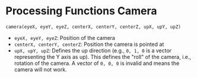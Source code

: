 # Processing Functions Camera

```
camera(eyeX, eyeY, eyeZ, centerX, centerY, centerZ, upX, upY, upZ)
```

- `eyeX, eyeY, eyeZ`: Position of the camera
- `centerX, centerY, centerZ`: Position the camera is pointed at
- `upX, upY, upZ`: Defines the up direction (e.g., `0, 1, 0` is a vector representing the Y axis as up). This defines the "roll" of the camera, i.e., rotation of the camera. A vector of `0, 0, 0` is invalid and means the camera will not work.
